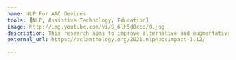 ```yaml
---
name: NLP For AAC Devices
tools: [NLP, Assistive Technology, Education]
image: http://img.youtube.com/vi/S_6lh5d0cco/0.jpg
description: This research aims to improve alternative and augmentative communication (AAC) devices for children with complex communication needs by integrating state of the art natural language processing models.  These models incorporate additional context into the devices such as dialogue acts to improve on-device phrase suggestions and reduce response time. My research is supported by a grant from the University of Colorado Boulder's Institute for Cognitive Science.  
external_url: https://aclanthology.org/2021.nlp4posimpact-1.12/

---
```

